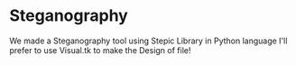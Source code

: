 # Steganography
We made a Steganography tool using Stepic Library in Python language
I'll prefer to use Visual.tk to make the Design of file!
